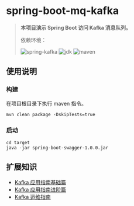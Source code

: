 # spring-boot-mq-kafka

> **本项目演示 Spring Boot 访问 Kafka 消息队列。**
>
> 依赖环境：
>
> ![spring-kafka](https://img.shields.io/badge/spring--kafka-2.2.9.RELEASE-blue) ![jdk](https://img.shields.io/badge/jdk-1.8.0__181-blue) ![maven](https://img.shields.io/badge/maven-v3.6.0-blue)

## 使用说明

### 构建

在项目根目录下执行 maven 指令。

```
mvn clean package -DskipTests=true
```

### 启动

```
cd target
java -jar spring-boot-swagger-1.0.0.jar
```

## 扩展知识

- [Kafka 应用指南基础篇](https://dunwu.github.io/javaweb/#/technology/mq/kafka-basic)
- [Kafka 应用指南进阶篇](https://dunwu.github.io/javaweb/#/technology/mq/kafka-advance)
- [Kafka 运维指南](https://dunwu.github.io/javaweb/#/technology/mq/kafka-ops)
